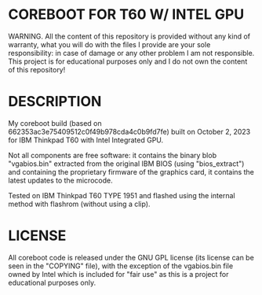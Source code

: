 # COREBOOT FOR T60 W/ INTEL GPU

WARNING.
All the content of this repository is provided without any kind of warranty, what you will do with the files I provide are your sole responsibility: in case of damage or any other problem I am not responsible. This project is for educational purposes only and I do not own the content of this repository!

# DESCRIPTION

My coreboot build (based on 662353ac3e75409512c0f49b978cda4c0b9fd7fe) built on October 2, 2023 for IBM Thinkpad T60 with Intel Integrated GPU.

Not all components are free software: it contains the binary blob "vgabios.bin" extracted from the original IBM BIOS (using "bios_extract") and containing the proprietary firmware of the graphics card, it contains the latest updates to the microcode.

Tested on IBM Thinkpad T60 TYPE 1951 and flashed using the internal method with flashrom (without using a clip).

# LICENSE

All coreboot code is released under the GNU GPL license (its license can be seen in the "COPYING" file), with the exception of the vgabios.bin file owned by Intel which is included for "fair use" as this is a project for educational purposes only.
